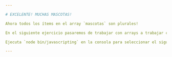 ```yaml
---

# EXCELENTE! MUCHAS MASCOTAS!

Ahora todos los ítems en el array `mascotas` son plurales!

En el siguiente ejercicio pasaremos de trabajar con arrays a trabajar con **objetos**.

Ejecuta `node bin/javascripting` en la consola para seleccionar el siguiente ejercicio.

---
```

